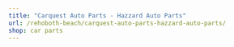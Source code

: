 ```yaml
---
title: "Carquest Auto Parts - Hazzard Auto Parts"
url: /rehoboth-beach/carquest-auto-parts-hazzard-auto-parts/
shop: car parts
---
```

